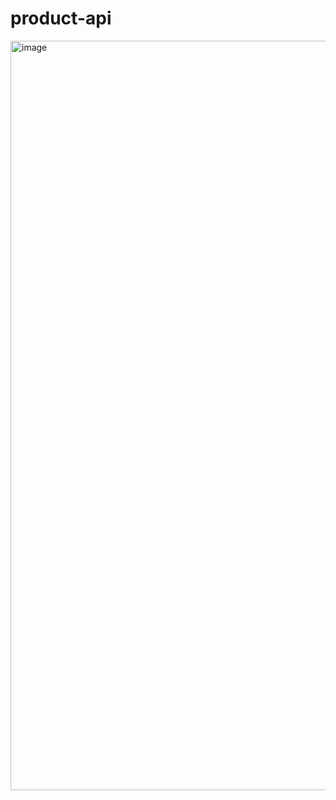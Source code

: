 # product-api
<img width="1199" alt="image" src="https://github.com/tonaveens86/product-api/assets/146535218/51dd2103-795d-4186-b929-336a7bfb8752">
